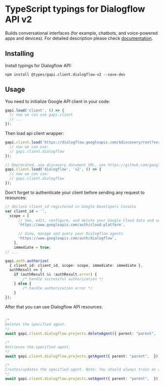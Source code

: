 # TypeScript typings for Dialogflow API v2

Builds conversational interfaces (for example, chatbots, and voice-powered apps and devices).
For detailed description please check [documentation](https://cloud.google.com/dialogflow/).

## Installing

Install typings for Dialogflow API:

```
npm install @types/gapi.client.dialogflow-v2 --save-dev
```

## Usage

You need to initialize Google API client in your code:

```typescript
gapi.load('client', () => {
  // now we can use gapi.client
  // ...
});
```

Then load api client wrapper:

```typescript
gapi.client.load('https://dialogflow.googleapis.com/$discovery/rest?version=v2', () => {
  // now we can use:
  // gapi.client.dialogflow
});
```

```typescript
// Deprecated, use discovery document URL, see https://github.com/google/google-api-javascript-client/blob/master/docs/reference.md#----gapiclientloadname----version----callback--
gapi.client.load('dialogflow', 'v2', () => {
  // now we can use:
  // gapi.client.dialogflow
});
```

Don't forget to authenticate your client before sending any request to resources:

```typescript
// declare client_id registered in Google Developers Console
var client_id = '',
  scope = [
      // See, edit, configure, and delete your Google Cloud data and see the email address for your Google Account.
      'https://www.googleapis.com/auth/cloud-platform',

      // View, manage and query your Dialogflow agents
      'https://www.googleapis.com/auth/dialogflow',
    ],
    immediate = true;
// ...

gapi.auth.authorize(
  { client_id: client_id, scope: scope, immediate: immediate },
  authResult => {
    if (authResult && !authResult.error) {
        /* handle successful authorization */
    } else {
        /* handle authorization error */
    }
});
```

After that you can use Dialogflow API resources: <!-- TODO: make this work for multiple namespaces -->

```typescript

/*
Deletes the specified agent.
*/
await gapi.client.dialogflow.projects.deleteAgent({ parent: "parent",  });

/*
Retrieves the specified agent.
*/
await gapi.client.dialogflow.projects.getAgent({ parent: "parent",  });

/*
Creates/updates the specified agent. Note: You should always train an agent prior to sending it queries. See the [training documentation](https://cloud.google.com/dialogflow/es/docs/training).
*/
await gapi.client.dialogflow.projects.setAgent({ parent: "parent",  });
```
